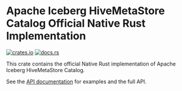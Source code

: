 <!--
  ~ Licensed to the Apache Software Foundation (ASF) under one
  ~ or more contributor license agreements.  See the NOTICE file
  ~ distributed with this work for additional information
  ~ regarding copyright ownership.  The ASF licenses this file
  ~ to you under the Apache License, Version 2.0 (the
  ~ "License"); you may not use this file except in compliance
  ~ with the License.  You may obtain a copy of the License at
  ~
  ~   http://www.apache.org/licenses/LICENSE-2.0
  ~
  ~ Unless required by applicable law or agreed to in writing,
  ~ software distributed under the License is distributed on an
  ~ "AS IS" BASIS, WITHOUT WARRANTIES OR CONDITIONS OF ANY
  ~ KIND, either express or implied.  See the License for the
  ~ specific language governing permissions and limitations
  ~ under the License.
-->

# Apache Iceberg HiveMetaStore Catalog Official Native Rust Implementation

[![crates.io](https://img.shields.io/crates/v/iceberg.svg)](https://crates.io/crates/iceberg-catalog-hms)
[![docs.rs](https://img.shields.io/docsrs/iceberg.svg)](https://docs.rs/iceberg/latest/iceberg-catalog-hms/)

This crate contains the official Native Rust implementation of Apache Iceberg HiveMetaStore Catalog.

See the [API documentation](https://docs.rs/iceberg-catalog-hms/latest) for examples and the full API.
